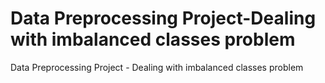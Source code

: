 # Data Preprocessing Project-Dealing with imbalanced classes problem



Data Preprocessing Project - Dealing with imbalanced classes problem
